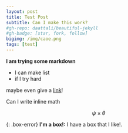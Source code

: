 ```yaml
---
layout: post
title: Test Post
subtitle: Can I make this work?
#gh-repo: daattali/beautiful-jekyll
#gh-badge: [star, fork, follow]
bigimg: /img/caoe.png
tags: [test]
---
```


**I am trying some markdown**

* I can make list
* if I try hard

maybe even give a [link](www.google.com)!

Can I write inline math

$$\psi \times \theta$$

{: .box-error}
**I'm a box!:** I have a box that I like!.
